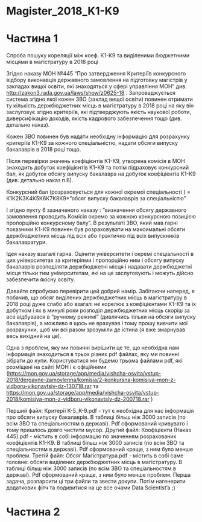 # Magister_2018_K1-K9
# Частина 1

Спроба пошуку кореляції між коеф. К1-К9 та виділеними бюджетними місцями в магістратуру в 2018 році

Згідно наказу МОН №445 “Про затвердження Критеріїв конкурсного відбору виконавців державного замовлення на підготовку магістрів у закладах вищої освіти, які знаходяться у сфері управління МОН” див. http://zakon3.rada.gov.ua/laws/show/z0625-18 . Запроваджується система згідно якої кожен ЗВО (заклад вищої освіти) повинен отримати ту кількість держбюджетних місць в магістратуру в 2018 році на яку він заслуговує згідно критеріїв, які підтверджують якість наукової роботи, диверсифікацію доходів, якість кадрового забезпечення тощо (див. детально наказ).

Кожен ЗВО повинен був надати необхідну інформацію для розрахунку критеріїв К1-К9 за кожного спеціальністю, надати обсяги випуску бакалаврів в 2018 році тощо.

Після перевірки значень коефіцієнтів К1-К9, утворена комісія в МОН знаходить добуток коефіцієнтів К1-К9 та потім підраховує конкурсний бал, як добуток обсягу випуску бакалавра на добуток коефіцієнтів К1-К9 (див. детально наказ п.6).

Конкурсний бал (розраховується для кожної окремої спеціальності ) = К1К2К3К4К5К6К7К8К9*”обсяг випуску бакалаврів за спеціальністю”

І згідно пукту 6 зазначеного наказу : “визначення обсягу державного замовлення проводить Комісія окремо за кожною конкурсною позицією пропорційно конкурсному балу”. В результаті ЗВО, який мав гарні показники К1-К9 повинен був розраховувати на максимальні обсяги держбюджетних місць під всіх або практично під всіх випускників бакалавратури.

Ідея наказу взагалі гарна. Оцінити університети і окремі спеціальності в цих університетах за критеріями і пропорційно ним і обсягу випуску бакалаврів розподіляти держбюджетні місця і надавати держбюджетні місця тільки тим університетам, які на це заслуговують і можуть дійсно забезпечити якісну освіту.

Давайте спробуємо перевірити цей добрий намір. Забігаючи наперед, я побачив, що обсяг виділених держбюджетних місць в магістратуру в 2018 році дуже слабо або взагалі не корелює з коефіцієнтами К1-К9 та їх добутком і як в минулі роки розподіл держбюджетних місць скоріш за все відбувався в “ручному режимі” (дивлячись тільки на обсяги випуску бакалаврів), а можливо я щось не врахував і тому прошу вивчити мої розрахунки, щоб ми всі разом зрозуміли де істина (я вже змарнував весь вихідний на це).

Одна з проблем, яку ми повинні вирішити це те, що необхідна нам інформація знаходиться в трьох різних pdf файлах, яку ми повинні зібрати до купи. Користуватися ми будемо трьома файлами pdf, які розміщені на сайті МОН і є офіційними (https://mon.gov.ua/storage/app/media/vishcha-osvita/vstup-2018/dergavne-zamovlenna/komisia/2-konkursna-komisiya-mon-z-vidboru-vikonavtsiv-dz-130718.rar та https://mon.gov.ua/storage/app/media/vishcha-osvita/vstup-2018/komisiya-mon-z-vidboru-vikonavtsiv-dz-200718.rar )

Перший файл: Критерії К-5_К-9.pdf - тут є необхідна для нас інформація про обсяги випуску бакалаврів. В таблиці більш ніж 3000 записів (по всім ЗВО та спеціальностям в державі). Pdf сформований кривувато і тому пришлось довго чистити мусор.
Другий файл: Коофіцієнти (Наказ 445).pdf - містить в собі інформацію по значенням розрахованих коефіцієнтів К1-К9. В таблиці більш ніж 3000 записів (по всім ЗВО та спеціальностям в державі). Pdf сформований краще, з ним було менше проблем.
Третій файл: Обсяг Магістратура.pdf - містить в собі саме головне: обсяги виділених держбюджетних місць в магістратуру. В таблиці більш ніж 3000 записів (по всім ЗВО та спеціальностям в державі). Pdf сформований краще, з ним було менше проблем.
Перша задача, розпарсити ці три файли та звести докупи. Потім нагенерити додаткових фітч та подивитися на це все очами Data Scientist’a ;)

# Частина 2
